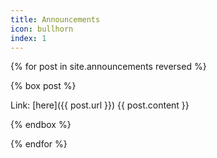 ```yaml
---
title: Announcements
icon: bullhorn
index: 1
---
```


{% for post in site.announcements reversed %}

{% box post %}

Link: [here]({{ post.url }})
{{ post.content }}

{% endbox %}

{% endfor %}

